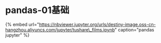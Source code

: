 # pandas-01基础

{% embed url="https://nbviewer.jupyter.org/urls/destiny-image.oss-cn-hangzhou.aliyuncs.com/jupyter/tushare\_films.ipynb" caption="pandas jupyter" %}





